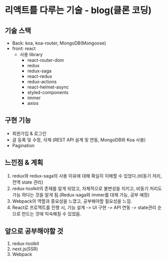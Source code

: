 # 리액트를 다루는 기술 - blog(클론 코딩)

## 기술 스택
+ Back: koa, koa-router, MongoDB(Mongoose)
+ front: react
    + 사용 library
        + react-router-dom
        + redux
        + redux-saga
        + react-redux
        + redux-actions
        + react-helmet-async
        + styled-components
        + immer
        + axios

## 구현 기능
+ 회원가입 & 로그인
+ 글 등록 및 수정, 삭제 (REST API 설계 및 연동, MongoDB와 Koa 사용)
+ Pagination
            
## 느낀점 & 계획
1. redux와 redux-saga의 사용 이유에 대해 확실히 이해할 수 있었다.(비동기 처리, 전역 state 관리)
2. redux-toolkit의 존재를 알게 되었고, 자체적으로 불변성을 지키고, 비동기 처리도 가능 하다는 것을 알게 됨.(Redux-saga와 immer를 대체 가능, 공부 예정)
3. Webpack의 역할과 중요성을 느꼈고, 공부해야할 필요성을 느낌.
4. React로 프로젝트를 진행 시, 기능 설계 -> UI 구현 -> API 연동 -> state관리 순으로 만드는 것에 익숙해질 수 있었음. 


## 앞으로 공부해야할 것
1. redux-toolkit
2. next.js(SSR)
3. Webpack
